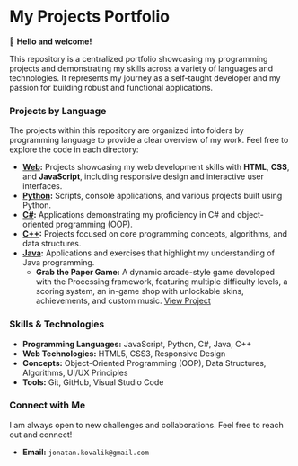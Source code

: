 # My Projects Portfolio

👋 **Hello and welcome!**

This repository is a centralized portfolio showcasing my programming projects and demonstrating my skills across a variety of languages and technologies. It represents my journey as a self-taught developer and my passion for building robust and functional applications.

### Projects by Language

The projects within this repository are organized into folders by programming language to provide a clear overview of my work. Feel free to explore the code in each directory:

* **[Web](https://github.com/JonatanKovalik/Projects/tree/main/Web):** Projects showcasing my web development skills with **HTML**, **CSS**, and **JavaScript**, including responsive design and interactive user interfaces.
* **[Python](https://github.com/JonatanKovalik/Projects/tree/main/Python):** Scripts, console applications, and various projects built using Python.
* **[C#](https://github.com/JonatanKovalik/Projects/tree/main/C%23):** Applications demonstrating my proficiency in C# and object-oriented programming (OOP).
* **[C++](https://github.com/JonatanKovalik/Projects/tree/main/C%2B%2B/FirstCodeC%2B%2B):** Projects focused on core programming concepts, algorithms, and data structures.
* **[Java](https://github.com/JonatanKovalik/Projects/tree/main/Java):** Applications and exercises that highlight my understanding of Java programming.
    * **Grab the Paper Game:** A dynamic arcade-style game developed with the Processing framework, featuring multiple difficulty levels, a scoring system, an in-game shop with unlockable skins, achievements, and custom music.
    [View Project](https://github.com/JonatanKovalik/Projects/tree/main/Grabthepaperproject)

### Skills & Technologies

* **Programming Languages:** JavaScript, Python, C#, Java, C++
* **Web Technologies:** HTML5, CSS3, Responsive Design
* **Concepts:** Object-Oriented Programming (OOP), Data Structures, Algorithms, UI/UX Principles
* **Tools:** Git, GitHub, Visual Studio Code

### Connect with Me

I am always open to new challenges and collaborations. Feel free to reach out and connect!

* **Email:** `jonatan.kovalik@gmail.com`
